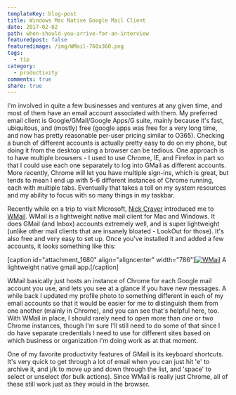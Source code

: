 ```yaml
---
templateKey: blog-post
title: Windows Mac Native Google Mail Client
date: 2017-02-02
path: when-should-you-arrive-for-an-interview
featuredpost: false
featuredimage: /img/WMail-760x360.png
tags:
  - tip
category:
  - productivity
comments: true
share: true
---
```


I'm involved in quite a few businesses and ventures at any given time, and most of them have an email account associated with them. My preferred email client is Google/GMail/Google Apps/G suite, mainly because it's fast, ubiquitous, and (mostly) free (google apps was free for a very long time, and now has pretty reasonable per-user pricing similar to O365). Checking a bunch of different accounts is actually pretty easy to do on my phone, but doing it from the desktop using a browser can be tedious. One approach is to have multiple browsers - I used to use Chrome, IE, and Firefox in part so that I could use each one separately to log into GMail as different accounts. More recently, Chrome will let you have multiple sign-ins, which is great, but tends to mean I end up with 5-6 different instances of Chrome running, each with multiple tabs. Eventually that takes a toll on my system resources and my ability to focus with so many things in my taskbar.

Recently while on a trip to visit Microsoft, [Nick Craver](https://twitter.com/Nick_Craver) introduced me to [WMail](https://thomas101.github.io/wmail/). WMail is a lightweight native mail client for Mac and Windows. It does GMail (and Inbox) accounts extremely well, and is super lightweight (unlike other mail clients that are insanely bloated - LookOut for those). It's also free and very easy to set up. Once you've installed it and added a few accounts, it looks something like this:

\[caption id="attachment\_1680" align="aligncenter" width="786"\][![WMail](images/WMail.png)](http://ardalis.com/wp-content/uploads/2017/02/WMail.png) A lightweight native gmail app.\[/caption\]

WMail basically just hosts an instance of Chrome for each Google mail account you use, and lets you see at a glance if you have new messages. A while back I updated my profile photo to something different in each of my email accounts so that it would be easier for me to distinguish them from one another (mainly in Chrome), and you can see that's helpful here, too. With WMail in place, I should rarely need to open more than one or two Chrome instances, though I'm sure I'll still need to do some of that since I do have separate credentials I need to use for different sites based on which business or organization I'm doing work as at that moment.

One of my favorite productivity features of GMail is its keyboard shortcuts. It's very quick to get through a lot of email when you can just hit 'e' to archive it, and j/k to move up and down through the list, and 'space' to select or unselect (for bulk actions). Since WMail is really just Chrome, all of these still work just as they would in the browser.
